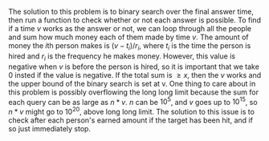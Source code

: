 The solution to this problem is to binary search over the final answer time, then run a function to check whether or not each answer is possible. To find if a time $v$ works as the answer or not, we can loop through all the people and sum how much money each of them made by time $v$. The amount of money the $i$th person makes is $(v - t_i) / r_i$, where $t_i$ is the time the person is hired and $r_i$ is the frequency he makes money. However, this value is negative when $v$ is before the person is hired, so it is important that we take $0$ insted if the value is negative. If the total sum is $\ge x$, then the $v$ works and the upper bound of the binary search is set at v. One thing to care about in this problem is possibly overflowing the long long limit because the sum for each query can be as large as $n*v$. $n$ can be $10^5$, and $v$ goes up to $10^{15}$, so $n*v$ might go to $10^{20}$, above long long limit. The solution to this issue is to check after each person's earned amount if the target has been hit, and if so just immediately stop. 